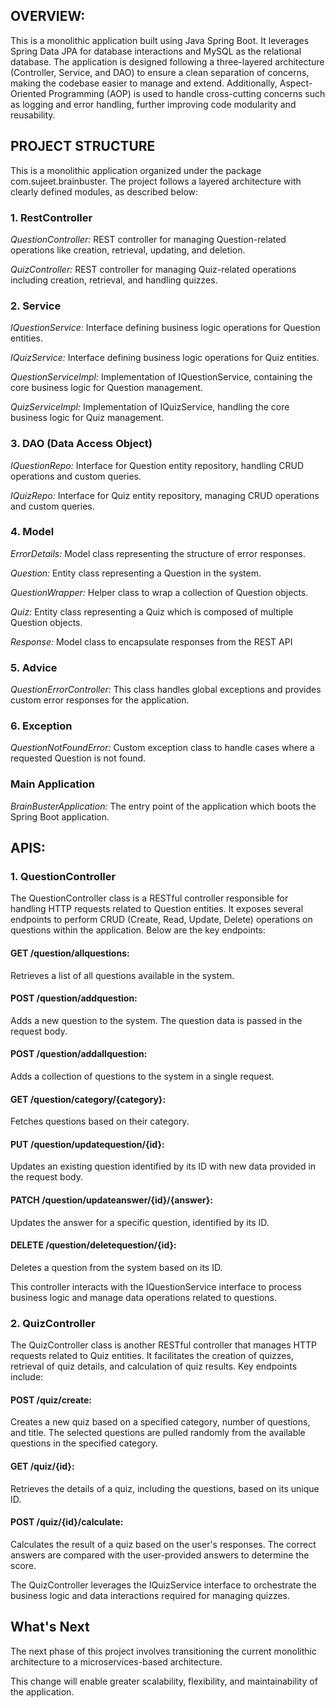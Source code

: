 ## OVERVIEW:
This is a monolithic application built using Java Spring Boot. It leverages Spring Data JPA for database interactions and MySQL as the relational database. 
The application is designed following a three-layered architecture (Controller, Service, and DAO) to ensure a clean separation of concerns, making the 
codebase easier to manage and extend. Additionally, Aspect-Oriented Programming (AOP) is used to handle cross-cutting concerns such as logging and error 
handling, further improving code modularity and reusability.

## PROJECT STRUCTURE
This is a monolithic application organized under the package com.sujeet.brainbuster. The project follows a layered architecture with clearly defined modules, as described below:

### 1. RestController
*QuestionController:* REST controller for managing Question-related operations like creation, retrieval, updating, and deletion.

*QuizController:* REST controller for managing Quiz-related operations including creation, retrieval, and handling quizzes.

### 2. Service
*IQuestionService:* Interface defining business logic operations for Question entities.

*IQuizService:* Interface defining business logic operations for Quiz entities.

*QuestionServiceImpl:* Implementation of IQuestionService, containing the core business logic for Question management.

*QuizServiceImpl:* Implementation of IQuizService, handling the core business logic for Quiz management.

### 3. DAO (Data Access Object)
*IQuestionRepo:* Interface for Question entity repository, handling CRUD operations and custom queries.

*IQuizRepo:* Interface for Quiz entity repository, managing CRUD operations and custom queries.

### 4. Model
*ErrorDetails:* Model class representing the structure of error responses.

*Question:* Entity class representing a Question in the system.

*QuestionWrapper:* Helper class to wrap a collection of Question objects.

*Quiz:* Entity class representing a Quiz which is composed of multiple Question objects.

*Response:* Model class to encapsulate responses from the REST API

### 5. Advice
*QuestionErrorController:* This class handles global exceptions and provides custom error responses for the application.

### 6. Exception
*QuestionNotFoundError:* Custom exception class to handle cases where a requested Question is not found.

### Main Application
*BrainBusterApplication:* The entry point of the application which boots the Spring Boot application.

## APIS:

### 1. QuestionController
The QuestionController class is a RESTful controller responsible for handling HTTP requests related to Question entities. It exposes several endpoints to perform CRUD (Create, Read, Update, Delete) operations on questions within the application. Below are the key endpoints:

#### GET /question/allquestions: 
Retrieves a list of all questions available in the system.

#### POST /question/addquestion: 
Adds a new question to the system. The question data is passed in the request body.

#### POST /question/addallquestion: 
Adds a collection of questions to the system in a single request.

#### GET /question/category/{category}: 
Fetches questions based on their category.

#### PUT /question/updatequestion/{id}: 
Updates an existing question identified by its ID with new data provided in the request body.

#### PATCH /question/updateanswer/{id}/{answer}: 
Updates the answer for a specific question, identified by its ID.

#### DELETE /question/deletequestion/{id}: 
Deletes a question from the system based on its ID.

This controller interacts with the IQuestionService interface to process business logic and manage data operations related to questions.

### 2. QuizController
The QuizController class is another RESTful controller that manages HTTP requests related to Quiz entities. It facilitates the creation of quizzes, retrieval of quiz details, and calculation of quiz results. Key endpoints include:

#### POST /quiz/create: 
Creates a new quiz based on a specified category, number of questions, and title. The selected questions are pulled randomly from the available questions in the specified category.

#### GET /quiz/{id}: 
Retrieves the details of a quiz, including the questions, based on its unique ID.

#### POST /quiz/{id}/calculate: 
Calculates the result of a quiz based on the user's responses. The correct answers are compared with the user-provided answers to determine the score.

The QuizController leverages the IQuizService interface to orchestrate the business logic and data interactions required for managing quizzes.

## What's Next
The next phase of this project involves transitioning the current monolithic architecture to a microservices-based architecture. 

This change will enable greater scalability, flexibility, and maintainability of the application.

